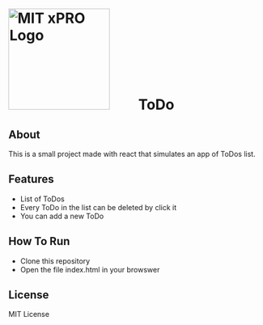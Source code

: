 # <img src="https://globalalumni.xpro.mit.edu/wp-content/uploads/2020/03/main-nav-logo.png" alt="MIT xPRO Logo" style="float: center; margin-right: 50px;" width="200"/>  ToDo

## About 

This is a small project made with react that simulates an app of ToDos list. 

## Features 

* List of ToDos
* Every ToDo in the list can be deleted by click it
* You can add a new ToDo

## How To Run

- Clone this repository
- Open the file index.html in your browswer

## License

MIT License
